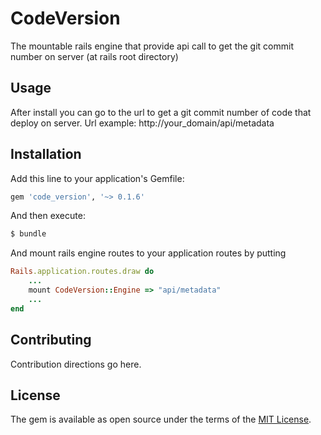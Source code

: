 # CodeVersion
The mountable rails engine that provide api call to get the git commit number on server (at rails root directory)

## Usage
After install you can go to the url to get a git commit number of code that deploy on server.
Url example: http://your_domain/api/metadata

## Installation
Add this line to your application's Gemfile:

```ruby
gem 'code_version', '~> 0.1.6'
```

And then execute:
```bash
$ bundle
```

And mount rails engine routes to your application routes by putting
```ruby
Rails.application.routes.draw do
	...
	mount CodeVersion::Engine => "api/metadata"
	...
end
```


## Contributing
Contribution directions go here.

## License
The gem is available as open source under the terms of the [MIT License](http://opensource.org/licenses/MIT).
